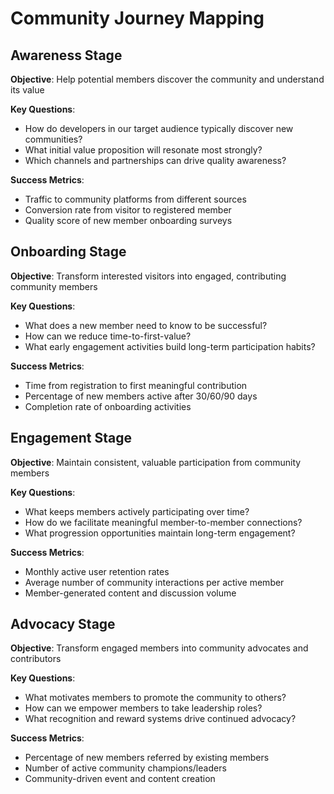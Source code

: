 # Community Journey Mapping

## Awareness Stage
**Objective**: Help potential members discover the community and understand its value

**Key Questions**:
- How do developers in our target audience typically discover new communities?
- What initial value proposition will resonate most strongly?
- Which channels and partnerships can drive quality awareness?

**Success Metrics**:
- Traffic to community platforms from different sources
- Conversion rate from visitor to registered member
- Quality score of new member onboarding surveys

## Onboarding Stage
**Objective**: Transform interested visitors into engaged, contributing community members

**Key Questions**:
- What does a new member need to know to be successful?
- How can we reduce time-to-first-value?
- What early engagement activities build long-term participation habits?

**Success Metrics**:
- Time from registration to first meaningful contribution
- Percentage of new members active after 30/60/90 days
- Completion rate of onboarding activities

## Engagement Stage
**Objective**: Maintain consistent, valuable participation from community members

**Key Questions**:
- What keeps members actively participating over time?
- How do we facilitate meaningful member-to-member connections?
- What progression opportunities maintain long-term engagement?

**Success Metrics**:
- Monthly active user retention rates
- Average number of community interactions per active member
- Member-generated content and discussion volume

## Advocacy Stage
**Objective**: Transform engaged members into community advocates and contributors

**Key Questions**:
- What motivates members to promote the community to others?
- How can we empower members to take leadership roles?
- What recognition and reward systems drive continued advocacy?

**Success Metrics**:
- Percentage of new members referred by existing members
- Number of active community champions/leaders
- Community-driven event and content creation